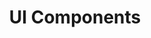 ---
layout: componentsLanding
title: "UI Components"
shortName: "components"
jump_menu: true
intro: "Core building blocks of the design system to ensure cohesive experiences across FPAC digital products."
---